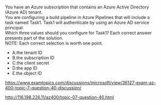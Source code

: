 You have an Azure subscription that contains an Azure Active Directory (Azure AD) tenant.<br/>You are configuring a build pipeline in Azure Pipelines that will include a task named Task1. Task1 will authenticate by using an Azure AD service principal.<br/>Which three values should you configure for Task1? Each correct answer presents part of the solution.<br/>NOTE: Each correct selection is worth one point.<br/><ul><li class="multi-choice-item correct-hidden"><span class="multi-choice-letter" data-choice-letter="A">A.</span>the tenant ID</li><li class="multi-choice-item correct-hidden"><span class="multi-choice-letter" data-choice-letter="B">B.</span>the subscription ID</li><li class="multi-choice-item"><span class="multi-choice-letter" data-choice-letter="C">C.</span>the client secret</li><li class="multi-choice-item correct-hidden"><span class="multi-choice-letter" data-choice-letter="D">D.</span>the app ID</li><li class="multi-choice-item"><span class="multi-choice-letter" data-choice-letter="E">E.</span>the object ID</li></ul><p><a href="https://www.examtopics.com/discussions/microsoft/view/36127-exam-az-400-topic-7-question-40-discussion/">https://www.examtopics.com/discussions/microsoft/view/36127-exam-az-400-topic-7-question-40-discussion/</a></p><p><a href="http://116.198.226.11/az400/topic-07-question-40.html">http://116.198.226.11/az400/topic-07-question-40.html</a></p><script src="https://giscus.app/client.js"                    data-repo="azsamples/az204"                    data-repo-id="R_kgDOMRXzDQ"                    data-category="General"                    data-category-id="DIC_kwDOMRXzDc4Cgi27"                    data-mapping="pathname"                    data-strict="1"                    data-reactions-enabled="0"                    data-emit-metadata="0"                    data-input-position="bottom"                    data-theme="preferred_color_scheme"                    data-lang="en"                    crossorigin="anonymous"                    async>                    </script>